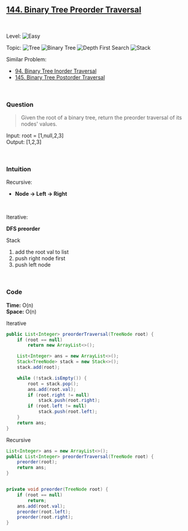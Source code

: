 ## [144. Binary Tree Preorder Traversal](https://leetcode.com/problems/binary-tree-preorder-traversal/)

<br>

Level:
![Easy](https://img.shields.io/badge/-Easy-00b300)

Topic:
![Tree](https://img.shields.io/badge/-Tree-70db70)
![Binary Tree](https://img.shields.io/badge/-Binary_Tree-5cd65c)
![Depth First Search](https://img.shields.io/badge/-Depth_First_Search-47d147)
![Stack](https://img.shields.io/badge/-Stack-3399ff)

Similar Problem:

- [94. Binary Tree Inorder Traversal](0094.md)
- [145. Binary Tree Postorder Traversal](0145.md)

<br>

### Question

> Given the root of a binary tree, return the preorder traversal of its nodes' values.

Input: root = [1,null,2,3]  
Output: [1,2,3]

<br>

### Intuition

Recursive:

- **Node -> Left -> Right**

<br>

Iterative:

**DFS preorder**

Stack

1. add the root val to list
2. push right node first
3. push left node

<br>

### Code

**Time:** O(n)  
**Space:** O(n)

Iterative

```java
public List<Integer> preorderTraversal(TreeNode root) {
    if (root == null)
        return new ArrayList<>();

    List<Integer> ans = new ArrayList<>();
    Stack<TreeNode> stack = new Stack<>();
    stack.add(root);

    while (!stack.isEmpty()) {
        root = stack.pop();
        ans.add(root.val);
        if (root.right != null)
            stack.push(root.right);
        if (root.left != null)
            stack.push(root.left);
    }
    return ans;
}
```

Recursive

```java
List<Integer> ans = new ArrayList<>();
public List<Integer> preorderTraversal(TreeNode root) {
    preorder(root);
    return ans;
}


private void preorder(TreeNode root) {
    if (root == null)
        return;
    ans.add(root.val);
    preorder(root.left);
    preorder(root.right);
}
```
